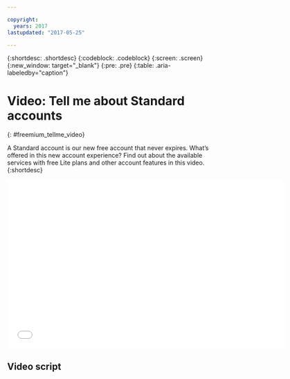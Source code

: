 ```yaml
---

copyright:
  years: 2017
lastupdated: "2017-05-25"

---
```


{:shortdesc: .shortdesc}
{:codeblock: .codeblock}
{:screen: .screen}
{:new_window: target="_blank"}
{:pre: .pre}
{:table: .aria-labeledby="caption"}

# Video: Tell me about Standard accounts
{: #freemium_tellme_video}

A Standard account is our new free account that never expires. What’s offered in this new account experience? Find out about the available services with free Lite plans and other account features in this video.
{:shortdesc}

<p>
   <div class="embed-responsive embed-responsive-16by9">
      <iframe class="embed-responsive-item" id="youtubeplayer" type="text/html" 
            width="640" height="390" src="//www.youtube.com/embed/oSNF-QCbuDc?rel=0" 
            frameborder="0" webkitallowfullscreen mozallowfullscreen allowfullscreen>
      </iframe>
  </div>
</p>

## Video script
